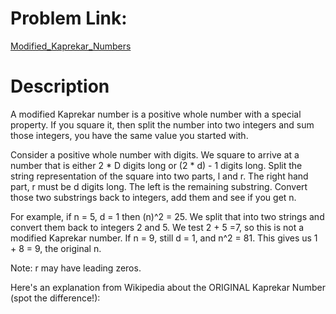 # Problem Link:
[Modified_Kaprekar_Numbers](https://www.hackerrank.com/challenges/kaprekar-numbers/problem)

# Description
A modified Kaprekar number is a positive whole number with a special property. If you square it, then split the number into two integers and sum those integers, you have the same value you started with.

Consider a positive whole number  with  digits. We square  to arrive at a number that is either 2 * D digits long or (2 * d) - 1 digits long. Split the string representation of the square into two parts, l and r. The right hand part, r must be d digits long. The left is the remaining substring. Convert those two substrings back to integers, add them and see if you get n.

For example, if n = 5, d = 1 then (n)^2 = 25. We split that into two strings and convert them back to integers 2 and 5. We test 2 + 5 =7, so this is not a modified Kaprekar number. If n = 9, still d = 1, and n^2 = 81. This gives us 1 + 8 = 9, the original n.

Note: r may have leading zeros.

Here's an explanation from Wikipedia about the ORIGINAL Kaprekar Number (spot the difference!):